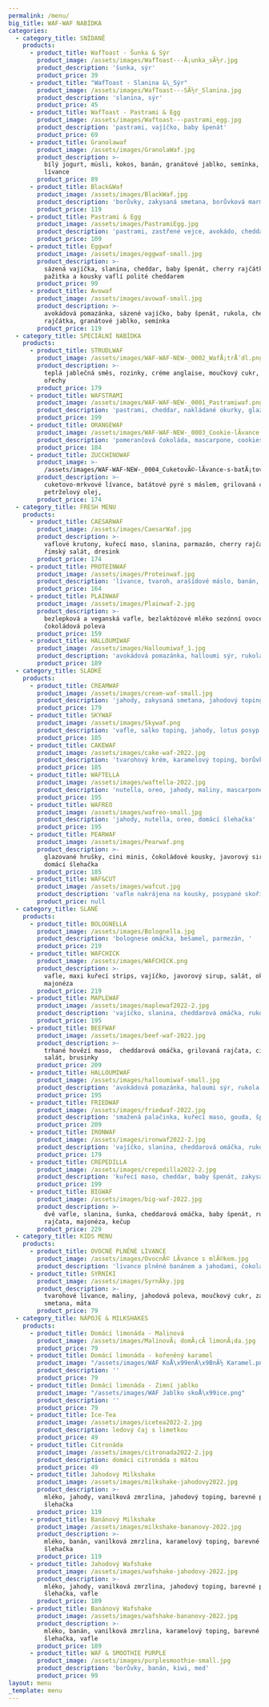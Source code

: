 ```yaml
---
permalink: /menu/
big_title: WAF-WAF NABÍDKA
categories:
  - category_title: SNÍDANĚ
    products:
      - product_title: WafToast - Šunka & Sýr
        product_image: /assets/images/WafToast---Å¡unka_sÃ½r.jpg
        product_description: 'šunka, sýr'
        product_price: 39
      - product_title: "WafToast - Slanina &\_Sýr"
        product_image: /assets/images/WafToast---SÃ½r_Slanina.jpg
        product_description: 'slanina, sýr'
        product_price: 45
      - product_title: WafToast - Pastrami & Egg
        product_image: /assets/images/Waftoast---pastrami_egg.jpg
        product_description: 'pastrami, vajíčko, baby špenát'
        product_price: 69
      - product_title: Granolawaf
        product_image: /assets/images/GranolaWaf.jpg
        product_description: >-
          bílý jogurt, müsli, kokos, banán, granátové jablko, semínka, mini
          lívance
        product_price: 89
      - product_title: Black&Waf
        product_image: /assets/images/BlackWaf.jpg
        product_description: 'borůvky, zakysaná smetana, borůvková marmeláda'
        product_price: 119
      - product_title: Pastrami & Egg
        product_image: /assets/images/PastramiEgg.jpg
        product_description: 'pastrami, zastřené vejce, avokádo, cheddar, rukola'
        product_price: 109
      - product_title: Eggwaf
        product_image: /assets/images/eggwaf-small.jpg
        product_description: >-
          sázená vajíčka, slanina, cheddar, baby špenát, cherry rajčátka,
          pažitka a kousky vaflí polité cheddarem
        product_price: 99
      - product_title: Avowaf
        product_image: /assets/images/avowaf-small.jpg
        product_description: >-
          avokádová pomazánka, sázené vajíčko, baby špenát, rukola, cherry
          rajčátka, granátové jablko, semínka
        product_price: 119
  - category_title: SPECIÁLNÍ NABÍDKA
    products:
      - product_title: STRUDLWAF
        product_image: /assets/images/WAF-WAF-NEW-_0002_WafÅ¡trÅ¯dl.png
        product_description: >-
          teplá jablečná směs, rozinky, créme anglaise, moučkový cukr, vlašské
          ořechy
        product_price: 179
      - product_title: WAFSTRAMI
        product_image: /assets/images/WAF-WAF-NEW-_0001_Pastramiwaf.png
        product_description: 'pastrami, cheddar, nakládané okurky, glazovaná cibulka, medová hořčice'
        product_price: 199
      - product_title: ORANGEWAF
        product_image: /assets/images/WAF-WAF-NEW-_0003_Cookie-lÃ­vance.png
        product_description: 'pomerančová čokoláda, mascarpone, cookies sušenka'
        product_price: 184
      - product_title: ZUCCHINOWAF
        product_image: >-
          /assets/images/WAF-WAF-NEW-_0004_CuketovÃ©-lÃ­vance-s-batÃ¡tovÃ½m-pyrÃ©.png
        product_description: >-
          cuketovo-mrkvové lívance, batátové pyré s máslem, grilovaná cuketa,
          petrželový olej, 
        product_price: 174
  - category_title: FRESH MENU
    products:
      - product_title: CAESARWAF
        product_image: /assets/images/CaesarWaf.jpg
        product_description: >-
          vaflové krutony, kuřecí maso, slanina, parmazán, cherry rajčata,
          římský salát, dresink
        product_price: 174
      - product_title: PROTEINWAF
        product_image: /assets/images/Proteinwaf.jpg
        product_description: 'lívance, tvaroh, arašídové máslo, banán, cookies sušenky'
        product_price: 164
      - product_title: PLAINWAF
        product_image: /assets/images/Plainwaf-2.jpg
        product_description: >-
          bezlepková a veganská vafle, bezlaktózové mléko sezónní ovoce,
          čokoládová poleva
        product_price: 159
      - product_title: HALLOUMIWAF
        product_image: /assets/images/Halloumiwaf_1.jpg
        product_description: 'avokádová pomazánka, halloumi sýr, rukola, rajcę'
        product_price: 189
  - category_title: SLADKÉ
    products:
      - product_title: CREAMWAF
        product_image: /assets/images/cream-waf-small.jpg
        product_description: 'jahody, zakysaná smetana, jahodový toping, '
        product_price: 179
      - product_title: SKYWAF
        product_image: /assets/images/Skywaf.png
        product_description: 'vafle, salko toping, jahody, lotus posyp a sušenka'
        product_price: 185
      - product_title: CAKEWAF
        product_image: /assets/images/cake-waf-2022.jpg
        product_description: 'tvarohový krém, karamelový toping, borůvky, banán, jahoda'
        product_price: 185
      - product_title: WAFTELLA
        product_image: /assets/images/waftella-2022.jpg
        product_description: 'nutella, oreo, jahody, maliny, mascarpone'
        product_price: 195
      - product_title: WAFREO
        product_image: /assets/images/wafreo-small.jpg
        product_description: 'jahody, nutella, oreo, domácí šlehačka'
        product_price: 195
      - product_title: PEARWAF
        product_image: /assets/images/Pearwaf.png
        product_description: >-
          glazované hrušky, cini minis, čokoládové kousky, javorový sirup,
          domácí šlehačka
        product_price: 185
      - product_title: WAF&CUT
        product_image: /assets/images/wafcut.jpg
        product_description: 'vafle nakrájena na kousky, posypané skořicovým cukrem, nutella '
        product_price: null
  - category_title: SLANÉ
    products:
      - product_title: BOLOGNELLA
        product_image: /assets/images/Bolognella.jpg
        product_description: 'bolognese omáčka, bešamel, parmezán, '
        product_price: 219
      - product_title: WAFCHICK
        product_image: /assets/images/WAFCHICK.png
        product_description: >-
          vafle, maxi kuřecí strips, vajíčko, javorový sirup, salát, okurka,
          majonéza
        product_price: 219
      - product_title: MAPLEWAF
        product_image: /assets/images/maplewaf2022-2.jpg
        product_description: 'vajíčko, slanina, cheddarová omáčka, rukola, rajče, javorový sirup'
        product_price: 195
      - product_title: BEEFWAF
        product_image: /assets/images/beef-waf-2022.jpg
        product_description: >-
          trhané hovězí maso,  cheddarová omáčka, grilovaná rajčata, cibule,
          salát, brusinky
        product_price: 209
      - product_title: HALLOUMIWAF
        product_image: /assets/images/halloumiwaf-small.jpg
        product_description: 'avokádová pomazánka, haloumi sýr, rukola, rajče'
        product_price: 195
      - product_title: FRIEDWAF
        product_image: /assets/images/friedwaf-2022.jpg
        product_description: 'smažená palačinka, kuřecí maso, gouda, špenát, kukuřice'
        product_price: 209
      - product_title: IRONWAF
        product_image: /assets/images/ironwaf2022-2.jpg
        product_description: 'vajíčko, slanina, cheddarová omáčka, rukola'
        product_price: 179
      - product_title: CREPEDILLA
        product_image: /assets/images/crepedilla2022-2.jpg
        product_description: 'kuřecí maso, cheddar, baby špenát, zakysaná smetana'
        product_price: 199
      - product_title: BIGWAF
        product_image: /assets/images/big-waf-2022.jpg
        product_description: >-
          dvě vafle, slanina, šunka, cheddarová omáčka, baby špenát, rukola,
          rajčata, majonéza, kečup
        product_price: 229
  - category_title: KIDS MENU
    products:
      - product_title: OVOCNÉ PLNĚNÉ LÍVANCE
        product_image: /assets/images/OvocnÃ© LÃ­vance s mlÃ©kem.jpg
        product_description: 'lívance plněné banánem a jahodami, čokoládová poleva, javorový sirup'
      - product_title: SYRNIKI
        product_image: /assets/images/SyrnÃ­ky.jpg
        product_description: >-
          tvarohové lívance, maliny, jahodová poleva, moučkový cukr, zakysaná
          smetana, máta
        product_price: 79
  - category_title: NÁPOJE & MILKSHAKES
    products:
      - product_title: Domácí limonáda - Malinová
        product_image: /assets/images/MalinovÃ¡ domÃ¡cÃ­ limonÃ¡da.jpg
        product_price: 79
      - product_title: Domácí limonáda - kořeněný karamel
        product_image: "/assets/images/WAF KoÅ\x99enÄ\x9BnÃ½ Karamel.png"
        product_description: ''
        product_price: 79
      - product_title: Domácí limonáda - Zimní jablko
        product_image: "/assets/images/WAF Jablko skoÅ\x99ice.png"
        product_description: ''
        product_price: 79
      - product_title: Ice-Tea
        product_image: /assets/images/icetea2022-2.jpg
        product_description: ledový čaj s limetkou
        product_price: 49
      - product_title: Citronáda
        product_image: /assets/images/citronada2022-2.jpg
        product_description: domácí citronáda s mátou
        product_price: 49
      - product_title: Jahodový Milkshake
        product_image: /assets/images/milkshake-jahodovy2022.jpg
        product_description: >-
          mléko, jahody, vanilková zmrzlina, jahodový toping, barevné posypky,
          šlehačka
        product_price: 119
      - product_title: Banánový Milkshake
        product_image: /assets/images/milkshake-bananovy-2022.jpg
        product_description: >-
          mléko, banán, vanilková zmrzlina, karamelový toping, barevné posypky,
          šlehačka
        product_price: 119
      - product_title: Jahodový Wafshake
        product_image: /assets/images/wafshake-jahodovy-2022.jpg
        product_description: >-
          mléko, jahody, vanilková zmrzlina, jahodový toping, barevné posypky,
          šlehačka, vafle
        product_price: 189
      - product_title: Banánový Wafshake
        product_image: /assets/images/wafshake-bananovy-2022.jpg
        product_description: >-
          mléko, banán, vanilková zmrzlina, karamelový toping, barevné posypky,
          šlehačka, vafle
        product_price: 189
      - product_title: WAF & SMOOTHIE PURPLE
        product_image: /assets/images/purplesmoothie-small.jpg
        product_description: 'borůvky, banán, kiwi, med'
        product_price: 99
layout: menu
_template: menu
---
```



